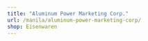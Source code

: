 ```yaml
---
title: "Aluminum Power Marketing Corp."
url: /manila/aluminum-power-marketing-corp/
shop: Eisenwaren
---
```

